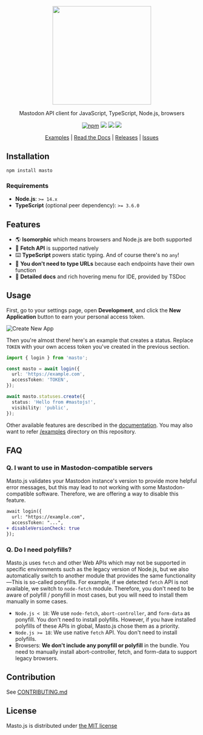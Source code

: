 <p align="center">
  <img src="https://i.imgur.com/jakvzSd.png" width="260px">
</p>

<p align="center">Mastodon API client for JavaScript, TypeScript, Node.js, browsers</p>

<p align="center">
  <a href="https://www.npmjs.com/package/masto"><img src="https://img.shields.io/npm/v/masto.svg" alt="npm"/></a>
  <a href="https://github.com/neet/masto.js/actions"><img src="https://github.com/neet/masto.js/workflows/CI/badge.svg" /></a>
  <a href="https://codecov.io/gh/neet/masto.js"><img src="https://codecov.io/gh/neet/masto.js/branch/main/graph/badge.svg" /></a>
  <a href="https://codeclimate.com/github/neet/masto.js/maintainability"><img src="https://api.codeclimate.com/v1/badges/f56a1d2e6728a89d0a94/maintainability" /></a>
</p>

<p align="center">
  <a href="https://github.com/neet/masto.js/tree/main/examples">Examples</a> |
  <a href="https://neet.github.io/masto.js">Read the Docs</a> |
  <a href="https://github.com/neet/masto.js/releases">Releases</a> |
  <a href="https://github.com/neet/masto.js/issues">Issues</a>
</p>

## Installation

```
npm install masto
```

### Requirements

- **Node.js**: `>= 14.x`
- **TypeScript** (optional peer dependency): `>= 3.6.0`

## Features

- 🌎 **Isomorphic** which means browsers and Node.js are both supported
- 🌊 **Fetch API** is supported natively
- ⌨️ **TypeScript** powers static typing. And of course there's no `any`!
- 💪 **You don't need to type URLs** because each endpoints have their own function
- 📄 **Detailed docs** and rich hovering menu for IDE, provided by TSDoc

## Usage

First, go to your settings page, open **Development**, and click the **New Application** button to earn your personal access token.

![Create New App](https://i.imgur.com/rCwMw3j.png)

Then you're almost there! here's an example that creates a status. Replace `TOKEN` with your own access token you've created in the previous section.

```ts
import { login } from 'masto';

const masto = await login({
  url: 'https://example.com',
  accessToken: 'TOKEN',
});

await masto.statuses.create({
  status: 'Hello from #mastojs!',
  visibility: 'public',
});
```

Other available features are described in the [documentation](https://neet.github.io/masto.js). You may also want to refer [/examples](https://github.com/neet/masto.js/tree/main/examples) directory on this repository.

## FAQ

### Q. I want to use in Mastodon-compatible servers

Masto.js validates your Mastodon instance's version to provide more helpful error messages, but this may lead to not working with some Mastodon-compatible software. Therefore, we are offering a way to disable this feature.

```diff
await login({
  url: "https://example.com",
  accessToken: "...",
+ disableVersionCheck: true
});
```

### Q. Do I need polyfills?

Masto.js uses `fetch` and other Web APIs which may not be supported in specific environments such as the legacy version of Node.js, but we also automatically switch to another module that provides the same functionality ―This is so-called ponyfills. For example, if we detected `fetch` API is not available, we switch to `node-fetch` module. Therefore, you don't need to be aware of polyfill / ponyfill in most cases, but you will need to install them manually in some cases.

- `Node.js < 18`: We use `node-fetch`, `abort-controller`, and `form-data` as ponyfill. You don't need to install polyfills. However, if you have installed polyfills of these APIs in global, Masto.js chose them as a priority.
- `Node.js >= 18`: We use native `fetch` API. You don't need to install polyfills.
- Browsers: **We don't include any ponyfill or polyfill** in the bundle. You need to manually install abort-controller, fetch, and form-data to support legacy browsers.

## Contribution

See [CONTRIBUTING.md](CONTRIBUTING.md)

## License

Masto.js is distributed under [the MIT license](https://opensource.org/licenses/MIT)

